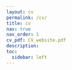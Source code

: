 ```yaml
---
layout: cv
permalink: /cv/
title: cv
nav: true
nav_order: 1
cv_pdf: CV_website.pdf
description:
toc:
  sidebar: left
---
```

